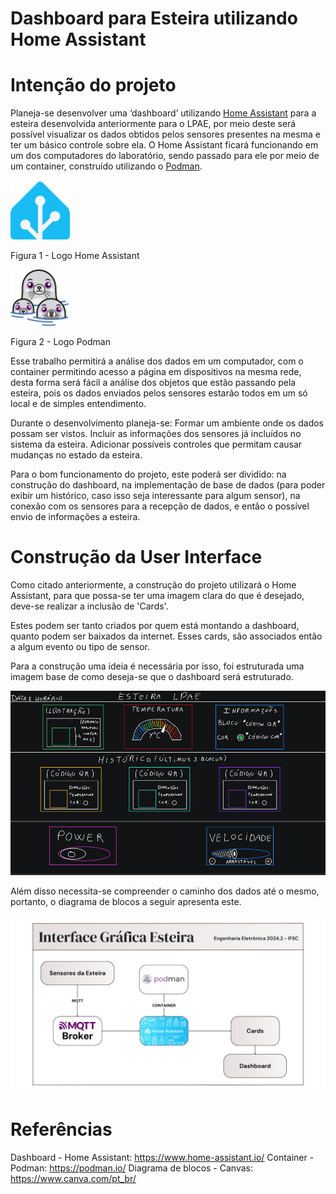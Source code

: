 # Dashboard para Esteira utilizando Home Assistant

# Intenção do projeto

Planeja-se desenvolver uma ‘dashboard’ utilizando [Home Assistant](https://www.home-assistant.io/) para a esteira desenvolvida anteriormente para o LPAE, por meio deste será possível visualizar os dados obtidos pelos sensores presentes na mesma e ter um básico controle sobre ela. O Home Assistant ficará funcionando em um dos computadores do laboratório, sendo passado para ele por meio de um container, construído utilizando o [Podman](https://podman.io).

<img src="https://github.com/sooarees/Dashboard-Home-Assistant--conveyor/blob/main/Imagens/home-assistant-logomark-color-on-light.png" width="95" alt="Logo Home Assistant"/>

Figura 1 - Logo Home Assistant

![Logo Podman](https://github.com/sooarees/Dashboard-Home-Assistant--conveyor/blob/main/Imagens/podman-3-logo-95w-90h.webp)

Figura 2 - Logo Podman

Esse trabalho permitirá a análise dos dados em um computador, com o container permitindo acesso a página em dispositivos na mesma rede, desta forma será fácil a análise dos objetos que estão passando pela esteira, pois os dados enviados pelos sensores estarão todos em um só local e de simples entendimento.

Durante o desenvolvimento planeja-se: Formar um ambiente onde os dados possam ser vistos. Incluir as informações dos sensores já incluídos no sistema da esteira. Adicionar possíveis controles que permitam causar mudanças no estado da esteira.

Para o bom funcionamento do projeto, este poderá ser dividido: na construção do dashboard, na implementação de base de dados (para poder exibir um histórico, caso isso seja interessante para algum sensor), na conexão com os sensores para a recepção de dados, e então o possível envio de informações a esteira.

# Construção da User Interface

Como citado anteriormente, a construção do projeto utilizará o Home Assistant, para que possa-se ter uma imagem clara do que é desejado, deve-se realizar a inclusão de 'Cards'.

Estes podem ser tanto criados por quem está montando a dashboard, quanto podem ser baixados da internet. Esses cards, são associados então a algum evento ou tipo de sensor.

Para a construção uma ideia é necessária por isso, foi estruturada uma imagem base de como deseja-se que o dashboard será estruturado.

![Ideia para o Dashboard](https://github.com/sooarees/Dashboard-Home-Assistant--conveyor/blob/main/Imagens/DashboardEstilo.png)

Além disso necessita-se compreender o caminho dos dados até o mesmo, portanto, o diagrama de blocos a seguir apresenta este.

![Diagrama de Blocos](https://github.com/sooarees/Dashboard-Home-Assistant--conveyor/blob/main/Imagens/diagrama%20de%20blocos.png)

# Referências

Dashboard - Home Assistant: https://www.home-assistant.io/
Container - Podman: https://podman.io/
Diagrama de blocos - Canvas: https://www.canva.com/pt_br/
